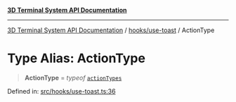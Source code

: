[**3D Terminal System API Documentation**](../../../README.md)

***

[3D Terminal System API Documentation](../../../README.md) / [hooks/use-toast](../README.md) / ActionType

# Type Alias: ActionType

> **ActionType** = *typeof* [`actionTypes`](../variables/actionTypes.md)

Defined in: [src/hooks/use-toast.ts:36](https://github.com/Dicommunitas/ThreeJS_Terminal_3D/blob/fa305a5866f8e322e02a0c9af5d13b645eb5703c/src/hooks/use-toast.ts#L36)
